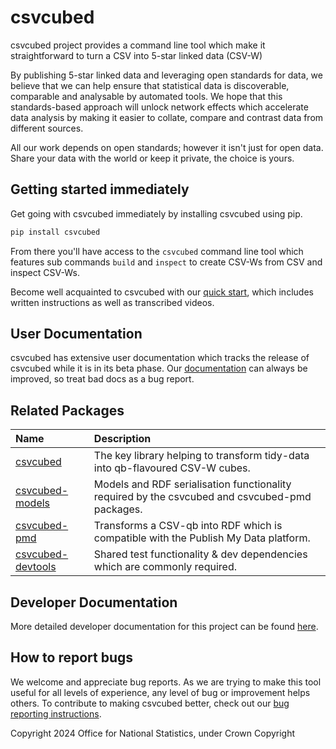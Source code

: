 # csvcubed

csvcubed project provides a command line tool which make it straightforward to turn a CSV into 5-star linked data (CSV-W)

By publishing 5-star linked data and leveraging open standards for data, we believe that we can help ensure that statistical data is discoverable, comparable and analysable by automated tools. We hope that this standards-based approach will unlock network effects which accelerate data analysis by making it easier to collate, compare and contrast data from different sources.

All our work depends on open standards; however it isn't just for open data. Share your data with the world or keep it private, the choice is yours.

## Getting started immediately

Get going with csvcubed immediately by installing csvcubed using pip.

```bash
pip install csvcubed
```

From there you'll have access to the `csvcubed` command line tool which features sub commands `build` and `inspect` to create CSV-Ws from CSV and inspect CSV-Ws.

Become well acquainted to csvcubed with our [quick start](https://gss-cogs.github.io/csvcubed-docs/external/quick-start/), which includes written instructions as well as transcribed videos.

## User Documentation

csvcubed has extensive user documentation which tracks the release of csvcubed while it is in its beta phase. Our [documentation](https://gss-cogs.github.io/csvcubed-docs/external/) can always be improved, so treat bad docs as a bug report.

## Related Packages

| Name                                                               | Description                                                                                    |
| :----------------------------------------------------------------- | :--------------------------------------------------------------------------------------------- |
| [csvcubed](./README.md)                                            | The key library helping to transform tidy-data into qb-flavoured CSV-W cubes.                  |
| [csvcubed-models](https://github.com/gss-Cogs/csvcubed-models)     | Models and RDF serialisation functionality required by the csvcubed and csvcubed-pmd packages. |
| [csvcubed-pmd](https://github.com/gss-Cogs/csvcubed-pmd)           | Transforms a CSV-qb into RDF which is compatible with the Publish My Data platform.            |
| [csvcubed-devtools](https://github.com/gss-Cogs/csvcubed-devtools) | Shared test functionality & dev dependencies which are commonly required.                      |

## Developer Documentation

More detailed developer documentation for this project can be found [here](https://github.com/GSS-Cogs/csvcubed/blob/main/docs/developer.md).

## How to report bugs

We welcome and appreciate bug reports. As we are trying to make this tool useful for all levels of experience, any level of bug or improvement helps others. To contribute to making csvcubed better, check out our [bug reporting instructions](https://gss-cogs.github.io/csvcubed-docs/external/guides/raise-issue/).

Copyright 2024 Office for National Statistics, under Crown Copyright 
